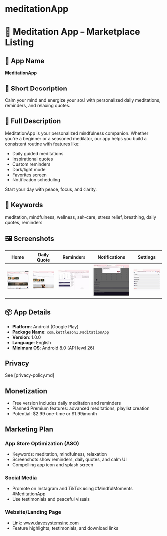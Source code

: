 # meditationApp
# 🧘 Meditation App – Marketplace Listing

## 📱 App Name
**MeditationApp**

## 📝 Short Description
Calm your mind and energize your soul with personalized daily meditations, reminders, and relaxing quotes.

## 📄 Full Description
MeditationApp is your personalized mindfulness companion. Whether you're a beginner or a seasoned meditator, our app helps you build a consistent routine with features like:
- Daily guided meditations
- Inspirational quotes
- Custom reminders
- Dark/light mode
- Favorites screen
- Notification scheduling

Start your day with peace, focus, and clarity.

## 🔑 Keywords
meditation, mindfulness, wellness, self-care, stress relief, breathing, daily quotes, reminders

## 🖼️ Screenshots

| Home | Daily Quote | Reminders | Notifications | Settings |
|------|-------------|-----------|----------------|----------|
| ![Home](./assets/home_screen_evidence_jk_capstone.jpeg) | ![Quote](./assets/evidence_daily_quote_api_jk_capstone.png) | ![Reminder](./assets/evidence_daily_reminders_screen_jk_capstone.jpeg) | ![Notif](./assets/evidence_notification_alert_jk_capstone.jpg) | ![Settings](./assets/evidence_settings_screen_jk_capstone.jpg) |



## 📦 App Details
- **Platform**: Android (Google Play)
- **Package Name**: `com.kettleson1.MeditationApp`
- **Version**: 1.0.0
- **Language**: English
- **Minimum OS**: Android 8.0 (API level 26)


## Privacy
See [privacy-policy.md]

## Monetization
- Free version includes daily meditation and reminders
- Planned Premium features: advanced meditations, playlist creation
- Potential: $2.99 one-time or $1.99/month
## Marketing Plan

### App Store Optimization (ASO)
- Keywords: meditation, mindfulness, relaxation
- Screenshots show reminders, daily quotes, and calm UI
- Compelling app icon and splash screen

### Social Media
- Promote on Instagram and TikTok using #MindfulMoments #MeditationApp
- Use testimonials and peaceful visuals

### Website/Landing Page
- Link: www.davesystemsinc.com
- Feature highlights, testimonials, and download links